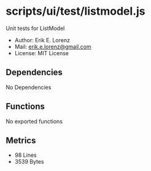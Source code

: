 # scripts/ui/test/listmodel.js


Unit tests for ListModel

* Author: Erik E. Lorenz 
* Mail: <erik.e.lorenz@gmail.com>
* License: MIT License


## Dependencies

No Dependencies

## Functions

No exported functions

## Metrics

* 98 Lines
* 3539 Bytes

